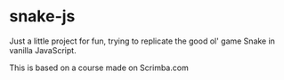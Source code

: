 # snake-js

Just a little project for fun, trying to replicate the good ol' game Snake in vanilla JavaScript.

This is based on a course made on Scrimba.com

